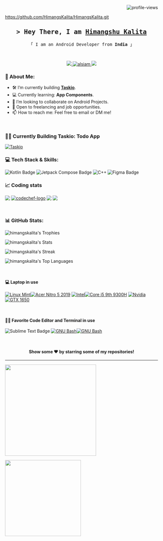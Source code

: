 <p align="right"> <img src="https://komarev.com/ghpvc/?username=himangskalita&label=Views&color=blue&style=plastic&style=for-the-badge" alt="profile-views" /> </p>

https://github.com/HimangsKalita/HimangsKalita.git

<!-- Intro  -->
<h2 align="center">
        <samp>&gt; Hey There, I am
                <b><a target="_blank" href="#">Himangshu Kalita</a></b>
        </samp>
</h2>

<p align="center"> 
  <samp>
    「 I am an Android Developer from <b>India</b> 」
    <br>
  </samp>
</p>

<br/>

<p align="center">

<!--
 <a href="https://alsiam.com" target="blank">
  <img src="https://img.shields.io/badge/Website-DC143C?style=for-the-badge&logo=medium&logoColor=white" alt="alsiam" />
 </a> -->

 <a href="mailto:officalghosling@gmail.com" target="_blank">
  <img src="https://img.shields.io/badge/Gmail-D14836?style=for-the-badge&logo=gmail&logoColor=white"/>
 </a>
 <a href="https://linkedin.com/in/himangskalita" target="_blank">
  <img src="https://img.shields.io/badge/LinkedIn-0077B5?style=for-the-badge&logo=linkedin&logoColor=white" alt="alsiam"/>
 </a>
 <!-- <a href="https://dev.to/alsiam" target="_blank">
  <img src="https://img.shields.io/badge/dev.to-0A0A0A?style=for-the-badge&logo=dev.to&logoColor=white" alt="alsiam" />
 </a> -->
 <a href="https://twitter.com/himangskalita" target="_blank">
  <img src="https://img.shields.io/badge/Twitter-000000?style=for-the-badge&logo=x&logoColor=white" />
 </a>
 <!-- <a href="https://instagram.com/himangskalita" target="_blank">
  <img src="https://img.shields.io/badge/Instagram-fe4164?style=for-the-badge&logo=instagram&logoColor=white" alt="alsiam" />
 </a>  -->
 <!-- <a href="https://facebook.com/himangskalita" target="_blank">
  <img src="https://img.shields.io/badge/Facebook-20BEFF?&style=for-the-badge&logo=facebook&logoColor=white" alt="alsiam"  />
  </a>  -->
   <!-- <a href="(https://youtube.com/" target="_blank">
  <img src="https://img.shields.io/badge/YouTube-FF0000?style=for-the-badge&logo=youtube&logoColor=white" alt="alsiam"  />
  </a>  -->
</p>

<!-- [![Gmail](https://img.shields.io/badge/Gmail-D14836?style=for-the-badge&logo=gmail&logoColor=white)](mailto:officalghosling@gmail.com)
[![LinkedIn](https://img.shields.io/badge/LinkedIn-0077B5?style=for-the-badge&logo=linkedin&logoColor=white)](https://www.linkedin.com/in/himangskalita)
[![Twitter](https://img.shields.io/badge/Twitter-1DA1F2?style=for-the-badge&logo=twitter&logoColor=white)](https://twitter.com/himangskalita)
[![YouTube](https://img.shields.io/badge/YouTube-FF0000?style=for-the-badge&logo=youtube&logoColor=white)](https://youtube.com/) -->

<!--
<h1 align="center">Hi <img src="https://raw.githubusercontent.com/nixin72/nixin72/master/wave.gif"
         alt="Waving hand animated gif"
         height="45"
         width="45" />, I'm Himangshu Kalita</h1>
<h3 align="center">An Android Developer from India</h3> -->

### 💫 About Me:

- 🛠️ I’m currently building **[Taskio](https://github.com/himangsKalita/taskio)**.
- 💻 Currently learning: **App Components**.
- 🤝 I’m looking to collaborate on Android Projects.
  <!-- - 🤔 I’m looking for help with Web3. -->
  <!-- - 💬 Ask me about web dev or any tech-related stuff. -->
- 💼 Open to freelancing and job opportunities.
- 📫 How to reach me: Feel free to email or DM me!
<!-- - ⚡ Transforming ideas into code, one commit at a time. -->

<br>

### 👨‍💻 Currently Building Taskio: Todo App

[![Taskio](https://github-readme-stats.vercel.app/api/pin/?username=himangskalita&repo=taskio)](https://github.com/himangskalita/taksio)

### 💻 Tech Stack & Skills:

![Kotlin Badge](https://img.shields.io/badge/Kotlin-7F52FF?logo=kotlin&logoColor=fff&style=for-the-badge) ![Jetpack Compose Badge](https://img.shields.io/badge/Jetpack%20Compose-4285F4?logo=jetpackcompose&logoColor=fff&style=for-the-badge) ![C++](https://img.shields.io/badge/c++-%2300599C.svg?style=for-the-badge&logo=c%2B%2B&logoColor=white) ![Figma Badge](https://img.shields.io/badge/Figma-F24E1E?logo=figma&logoColor=fff&style=for-the-badge)
<br>

### 📈 Coding stats

<p align="left">
<a href="https://leetcode.com/Himangskalita/" target="blank"><img align="center" src="https://img.shields.io/badge/LeetCode-FFA116?logo=leetcode&logoColor=fff&style=for-the-badge"/></a>
<a href="https://www.codechef.com/users/himangskalita" target="blank"><img align="center" src="https://img.shields.io/badge/Codechef-%23B92B27.svg?&style=for-the-badge&logo=Codechef&logoColor=white" alt="codechef-logo"/></a>
<a href="https://codeforces.com/profile/ghosling" target="blank"><img align="center" src="https://img.shields.io/badge/Codeforces-445f9d?style=for-the-badge&logo=Codeforces&logoColor=white" /></a>
<a href="https://www.hackerrank.com/HimangsKalita" target="blank"><img align="center" src="https://img.shields.io/badge/-Hackerrank-2EC866?style=for-the-badge&logo=HackerRank&logoColor=white" /></a>
</p>

<br>

### 📊 GitHub Stats:

![himangskalita's Trophies](https://github-profile-trophy.vercel.app/?username=himangskalita&theme=light)

![himangskalita's Stats](https://github-readme-stats.vercel.app/api?username=himangskalita&theme=default&show_icons=true&hide_border=false&count_private=true)

![himangskalita's Streak](https://github-readme-streak-stats.herokuapp.com/?user=himangskalita&theme=default&hide_border=false)

![himangskalita's Top Languages](https://github-readme-stats.vercel.app/api/top-langs/?username=himangskalita&theme=default&show_icons=true&hide_border=false&layout=compact)

<br>

#### 💻 Laptop in use

[![Linux Mint](https://img.shields.io/badge/Linux_Mint-87CF3E?style=for-the-badge&logo=linux-mint&logoColor=white)](https://linuxmint.com/)[![Acer Nitro 5 2019](https://img.shields.io/badge/Acer_Nitro_5_2019-FF091A?style=for-the-badge&logo=windows&logoColor=white)](https://www.acer.com/ca-en/laptops/nitro/nitro-5/pdp/NH.Q59AA.002)
[![Intel](https://img.shields.io/badge/Intel-0071C5?style=for-the-badge&logo=intel&logoColor=white)](https://www.intel.com)[![Core i5 9th 9300H](https://img.shields.io/badge/Core_i5_9th_9300H-3797DD?style=for-the-badge&logo=windows&logoColor=black)](https://ark.intel.com/content/www/us/en/ark/products/191075/intel-core-i5-9300h-processor-8m-cache-up-to-4-10-ghz.html)
[![Nvidia](https://img.shields.io/badge/Nvidia-76B900?style=for-the-badge&logo=intel&logoColor=white)](https://www.nvidia.com/)[![GTX 1650](https://img.shields.io/badge/GTX_1650-8CBD24?style=for-the-badge&logo=windows&logoColor=black)](https://ark.intel.com/content/www/us/en/ark/products/191075/intel-core-i5-9300h-processor-8m-cache-up-to-4-10-ghz.html)

<br>

#### 👨‍💻 Favorite Code Editor and Terminal in use

![Sublime Text Badge](https://img.shields.io/badge/Sublime%20Text-FF9800?logo=sublimetext&logoColor=fff&style=for-the-badge)
[![GNU Bash](https://img.shields.io/badge/GNU%20Bash-000000?style=for-the-badge&logo=GNU%20Bash&logoColor=white)](https://www.gnu.org/software/bash/)[![GNU Bash](https://img.shields.io/badge/GNOME_Terminal-4b4b4b?style=for-the-badge&logo=windows&logoColor=black)](https://wiki.gnome.org/Apps/Terminal)

<!-- ### 🛠️ Top Open Source -
[![Web Projects](https://github-readme-stats.vercel.app/api/pin/?username=alsiam&repo=web-projects&border_color=7F3FBF&bg_color=0D1117&title_color=C9D1D9&text_color=8B949E&icon_color=7F3FBF)](https://github.com/alsiam/web-projects)
[![Al Folio](https://github-readme-stats.vercel.app/api/pin/?username=alsiam&repo=al-folio&border_color=7F3FBF&bg_color=0D1117&title_color=C9D1D9&text_color=8B949E&icon_color=7F3FBF)](https://github.com/alsiam/al-folio)
[![Al Siam Readme](https://github-readme-stats.vercel.app/api/pin/?username=alsiam&repo=alsiam&border_color=7F3FBF&bg_color=0D1117&title_color=C9D1D9&text_color=8B949E&icon_color=7F3FBF)](https://github.com/alsiam/alsiam)
[![Al Siam Teminal](https://github-readme-stats.vercel.app/api/pin/?username=alsiam&repo=alsiam.github.io&border_color=7F3FBF&bg_color=0D1117&title_color=C9D1D9&text_color=8B949E&icon_color=7F3FBF)](https://github.com/alsiam/alsiam.github.io)

<p align="left">
  <a href="https://github.com/himangskalita?tab=repositories" target="_blank"><img alt="All Repositories" title="All Repositories" src="https://img.shields.io/badge/-All%20Repos-2962FF?style=for-the-badge&logo=koding&logoColor=white"/></a>
</p> -->

<br/>

<div align="center">

#### Show some ❤️ by starring some of my repositories!

</div>

<hr/>

<!-- ### 📊 GitHub Stats:

<p> <a href="https://github.com/ryo-ma/github-profile-trophy"><img width=700px src="https://github-profile-trophy.vercel.app/?username=himangskalita" alt="trophy" /></a> </p>
<p><img align="left" src="https://github-readme-stats.vercel.app/api?username=himangskalita&show_icons=true&locale=en" alt="ghosling" /></p>
<br>
<div align="left"><p><img align="center" src="https://github-readme-stats.vercel.app/api/top-langs/?username=himangskalita&layout=compact" alt="most-used-lang" /></p></div> -->

<img src="https://github-readme-activity-graph.vercel.app/graph?username=himangskalita&theme=vue" height="300" width="auto"></img>

</div>
<img src="https://github-profile-summary-cards.vercel.app/api/cards/profile-details?username=himangskalita&theme=github" height="250" width="auto"></img>
